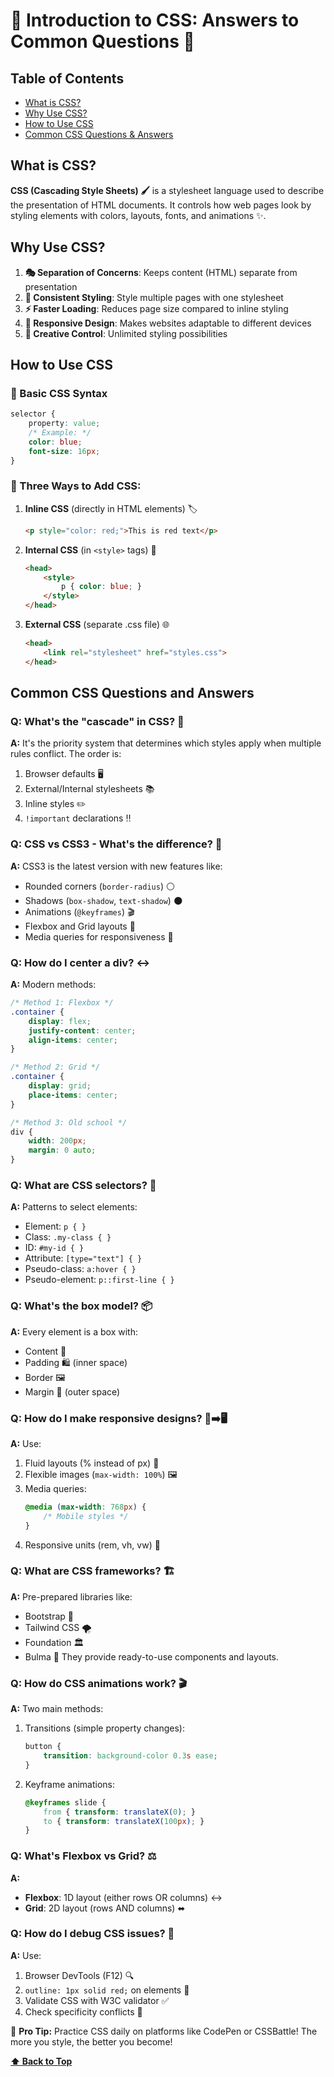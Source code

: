 # 🎨 Introduction to CSS: Answers to Common Questions 🌈

## Table of Contents
- [What is CSS?](#what-is-css?)
- [Why Use CSS?](#why-use-css?)
- [How to Use CSS](#how-to-use-css)
- [Common CSS Questions & Answers](#common-css-questions-and-answers)

##  What is CSS?

**CSS (Cascading Style Sheets) 🖌️** is a stylesheet language used to describe the presentation of HTML documents. It controls how web pages look by styling elements with colors, layouts, fonts, and animations ✨.

## Why Use CSS?

1. **🎭 Separation of Concerns**: Keeps content (HTML) separate from presentation
2. **💅 Consistent Styling**: Style multiple pages with one stylesheet
3. **⚡ Faster Loading**: Reduces page size compared to inline styling
4. **📱 Responsive Design**: Makes websites adaptable to different devices
5. **🎨 Creative Control**: Unlimited styling possibilities

## How to Use CSS

### 📜 Basic CSS Syntax
```css
selector {
    property: value;
    /* Example: */
    color: blue;
    font-size: 16px;
}
```

### 🔧 Three Ways to Add CSS:
1. **Inline CSS** (directly in HTML elements) 🏷️
   ```html
   <p style="color: red;">This is red text</p>
   ```
2. **Internal CSS** (in `<style>` tags) 📄
   ```html
   <head>
       <style>
           p { color: blue; }
       </style>
   </head>
   ```
3. **External CSS** (separate .css file) 🌐
   ```html
   <head>
       <link rel="stylesheet" href="styles.css">
   </head>
   ```

## Common CSS Questions and Answers

### Q: What's the "cascade" in CSS? 🌊
**A:** It's the priority system that determines which styles apply when multiple rules conflict. The order is:
1. Browser defaults 🖥️
2. External/Internal stylesheets 📚
3. Inline styles ✏️
4. `!important` declarations ‼️

### Q: CSS vs CSS3 - What's the difference? 🔄
**A:** CSS3 is the latest version with new features like:
- Rounded corners (`border-radius`) ⚪
- Shadows (`box-shadow`, `text-shadow`) 🌑
- Animations (`@keyframes`) 🎬
- Flexbox and Grid layouts 📐
- Media queries for responsiveness 📱

### Q: How do I center a div? ↔️
**A:** Modern methods:
```css
/* Method 1: Flexbox */
.container {
    display: flex;
    justify-content: center;
    align-items: center;
}

/* Method 2: Grid */
.container {
    display: grid;
    place-items: center;
}

/* Method 3: Old school */
div {
    width: 200px;
    margin: 0 auto;
}
```

### Q: What are CSS selectors? 🎯
**A:** Patterns to select elements:
- Element: `p { }`
- Class: `.my-class { }`
- ID: `#my-id { }`
- Attribute: `[type="text"] { }`
- Pseudo-class: `a:hover { }`
- Pseudo-element: `p::first-line { }`

### Q: What's the box model? 📦
**A:** Every element is a box with:
- Content 🎁
- Padding 🛍️ (inner space)
- Border 🖼️
- Margin 🚀 (outer space)

### Q: How do I make responsive designs? 📱➡️🖥️
**A:** Use:
1. Fluid layouts (% instead of px) 🌊
2. Flexible images (`max-width: 100%`) 🖼️
3. Media queries:
   ```css
   @media (max-width: 768px) {
       /* Mobile styles */
   }
   ```
4. Responsive units (rem, vh, vw) 📏

### Q: What are CSS frameworks? 🏗️
**A:** Pre-prepared libraries like:
- Bootstrap 🥾
- Tailwind CSS 🌪️
- Foundation 🏛️
- Bulma 💪
They provide ready-to-use components and layouts.

### Q: How do CSS animations work? 🎬
**A:** Two main methods:
1. Transitions (simple property changes):
   ```css
   button {
       transition: background-color 0.3s ease;
   }
   ```
2. Keyframe animations:
   ```css
   @keyframes slide {
       from { transform: translateX(0); }
       to { transform: translateX(100px); }
   }
   ```

### Q: What's Flexbox vs Grid? ⚖️
**A:**
- **Flexbox**: 1D layout (either rows OR columns) ↔️
- **Grid**: 2D layout (rows AND columns) ⬌

### Q: How do I debug CSS issues? 🐛
**A:** Use:
1. Browser DevTools (F12) 🔍
2. `outline: 1px solid red;` on elements 🚨
3. Validate CSS with W3C validator ✅
4. Check specificity conflicts 🥊

🚀 **Pro Tip:** Practice CSS daily on platforms like CodePen or CSSBattle! The more you style, the better you become!

**[⬆ Back to Top](#table-of-contents)**